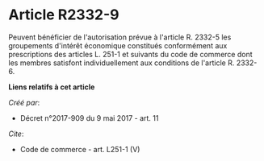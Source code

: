 # Article R2332-9

Peuvent bénéficier de l'autorisation prévue à l'article R. 2332-5 les groupements d'intérêt économique constitués
conformément aux prescriptions des articles L. 251-1 et suivants du code de commerce dont les membres satisfont
individuellement aux conditions de l'article R. 2332-6.

**Liens relatifs à cet article**

_Créé par_:

  - Décret n°2017-909 du 9 mai 2017 - art. 11

_Cite_:

  - Code de commerce - art. L251-1 (V)
